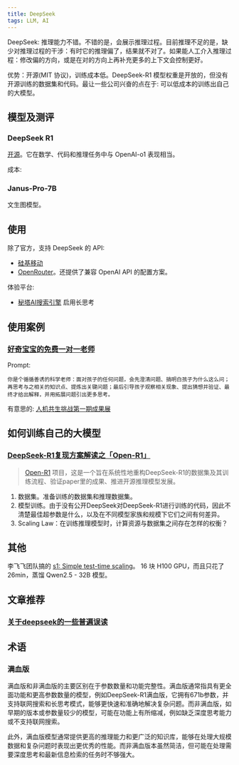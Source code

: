 ```yaml
---
title: DeepSeek
tags: LLM, AI
---
```


DeepSeek: 推理能力不错。不错的是，会展示推理过程。目前推理不足的是，缺少对推理过程的干涉：有时它的推理偏了，结果就不对了。如果能人工介入推理过程：修改偏的方向，或是在对的方向上再补充更多的上下文会控制更好。

优势：开源(MIT 协议)，训练成本低。DeepSeek-R1 模型权重是开放的，但没有开源训练的数据集和代码。最让一些公司兴奋的点在于: 可以低成本的训练出自己的大模型。

## 模型及测评
### DeepSeek R1
[开源](https://github.com/deepseek-ai/DeepSeek-R1)。它在数学、代码和推理任务中与 OpenAI-o1 表现相当。

成本: 

### Janus-Pro-7B
文生图模型。


## 使用
除了官方，支持 DeepSeek 的 API:  
* [硅基移动](https://siliconflow.cn/zh-cn/models)
* [OpenRouter](https://openrouter.ai/models?q=deepseek%20r1)。还提供了兼容 OpenAI API 的配置方案。

体验平台:   
* [秘塔AI搜索引擎](https://metaso.cn/) 启用长思考

## 使用案例
### [好奇宝宝的免费一对一老师](https://news.qq.com/rain/a/20250202A04TDL00)
Prompt: 
```
你是个循循善诱的科学老师：面对孩子的任何问题，会先澄清问题、搞明白孩子为什么这么问；再思考与之相关的知识点、提炼出关键问题；最后引导孩子观察相关现象、提出猜想并验证、最终才给出解释，并用拓展问题引出更多思考。
```

有意思的: [人机共生挑战第一期成果展](https://news.qq.com/rain/a/20250106A03BAI00)

## 如何训练自己的大模型
### [DeepSeek-R1复现方案解读之「Open-R1」](https://mp.weixin.qq.com/s/8Spvj_aPFOHmgZb2T4Y-IQ) 
> [Open-R1](https://github.com/huggingface/open-r1) 项目，这是一个旨在系统性地重构DeepSeek-R1的数据集及其训练流程、验证paper里的成果、推进开源推理模型发展。

1. 数据集。准备训练的数据集和推理数据集。
2. 模型训练。由于没有公开DeepSeek对DeepSeek-R1进行训练的代码，因此不清楚最佳超参数是什么，以及在不同模型家族和规模下它们之间有何差异。
3. Scaling Law：在训练推理模型时，计算资源与数据集之间存在怎样的权衡？

## 其他
李飞飞团队搞的 [s1: Simple test-time scaling](https://github.com/simplescaling/s1)。 16 块 H100 GPU，而且只花了 26min，蒸馏 Qwen2.5 - 32B 模型。

## 文章推荐
### [关于deepseek的一些普遍误读](https://mp.weixin.qq.com/s/Uc4mo5U9CxVuZ0AaaNNi5g)

## 术语
### 满血版
满血版和非满血版的主要区别在于参数数量和功能完整性。满血版通常指具有更全面功能和更高参数数量的模型，例如DeepSeek-R1满血版，它拥有671b参数，并支持联网搜索和长思考模式，能够更快速和准确地解决复杂问题。而非满血版，如早期的版本或参数量较少的模型，可能在功能上有所缩减，例如缺乏深度思考能力或不支持联网搜索。

此外，满血版模型通常提供更高的推理能力和更广泛的知识库，能够在处理大规模数据和复杂问题时表现出更优秀的性能。而非满血版本虽然简洁，但可能在处理需要深度思考和最新信息检索的任务时不够强大。